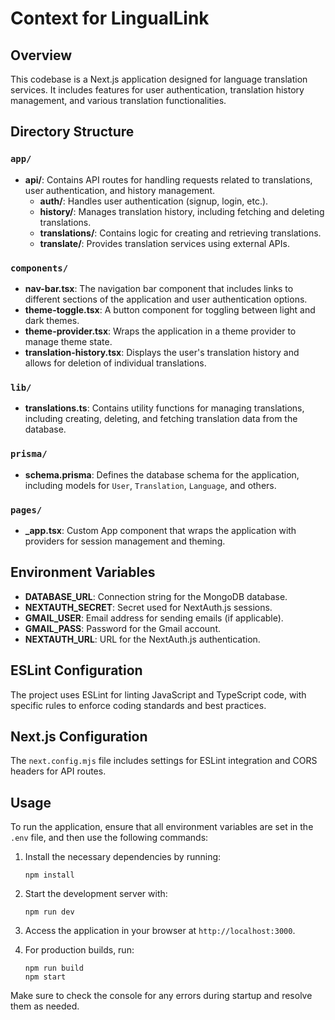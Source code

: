 # Context for LingualLink

## Overview

This codebase is a Next.js application designed for language translation services. It includes features for user authentication, translation history management, and various translation functionalities.

## Directory Structure

### `app/`

- **api/**: Contains API routes for handling requests related to translations, user authentication, and history management.
  - **auth/**: Handles user authentication (signup, login, etc.).
  - **history/**: Manages translation history, including fetching and deleting translations.
  - **translations/**: Contains logic for creating and retrieving translations.
  - **translate/**: Provides translation services using external APIs.

### `components/`

- **nav-bar.tsx**: The navigation bar component that includes links to different sections of the application and user authentication options.
- **theme-toggle.tsx**: A button component for toggling between light and dark themes.
- **theme-provider.tsx**: Wraps the application in a theme provider to manage theme state.
- **translation-history.tsx**: Displays the user's translation history and allows for deletion of individual translations.

### `lib/`

- **translations.ts**: Contains utility functions for managing translations, including creating, deleting, and fetching translation data from the database.

### `prisma/`

- **schema.prisma**: Defines the database schema for the application, including models for `User`, `Translation`, `Language`, and others.

### `pages/`

- **\_app.tsx**: Custom App component that wraps the application with providers for session management and theming.

## Environment Variables

- **DATABASE_URL**: Connection string for the MongoDB database.
- **NEXTAUTH_SECRET**: Secret used for NextAuth.js sessions.
- **GMAIL_USER**: Email address for sending emails (if applicable).
- **GMAIL_PASS**: Password for the Gmail account.
- **NEXTAUTH_URL**: URL for the NextAuth.js authentication.

## ESLint Configuration

The project uses ESLint for linting JavaScript and TypeScript code, with specific rules to enforce coding standards and best practices.

## Next.js Configuration

The `next.config.mjs` file includes settings for ESLint integration and CORS headers for API routes.

## Usage

To run the application, ensure that all environment variables are set in the `.env` file, and then use the following commands:

1. Install the necessary dependencies by running:

   ```
   npm install
   ```

2. Start the development server with:

   ```
   npm run dev
   ```

3. Access the application in your browser at `http://localhost:3000`.

4. For production builds, run:
   ```
   npm run build
   npm start
   ```

Make sure to check the console for any errors during startup and resolve them as needed.
